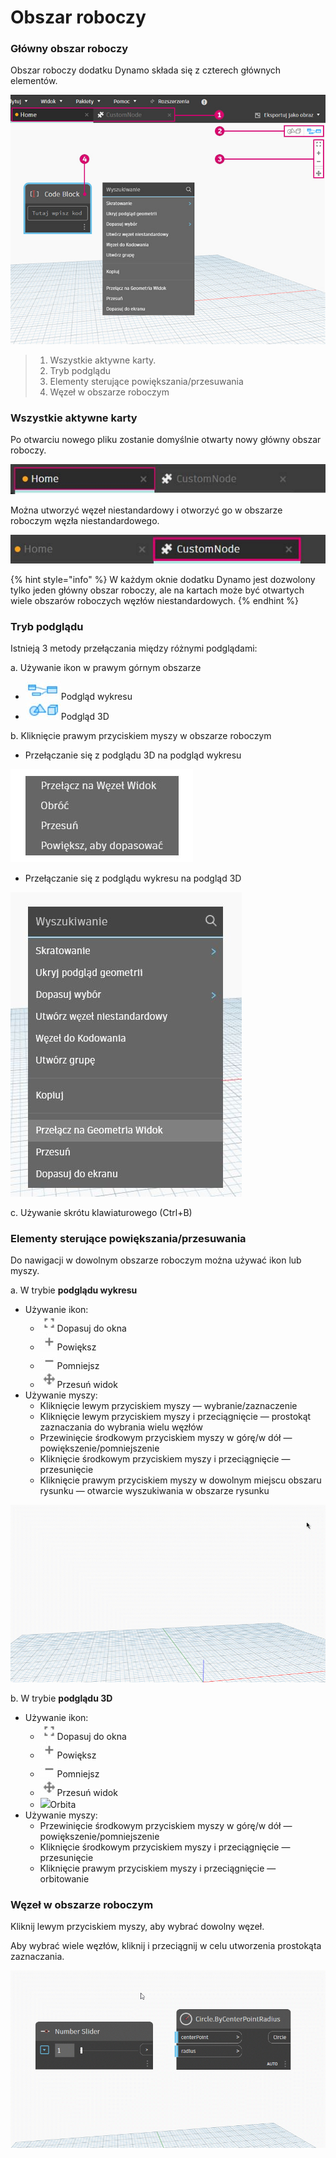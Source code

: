 # Obszar roboczy

### Główny obszar roboczy

Obszar roboczy dodatku Dynamo składa się z czterech głównych elementów.

![](./images/3-1/workspace-ui.jpg)

> 1. Wszystkie aktywne karty.
> 2. Tryb podglądu
> 3. Elementy sterujące powiększania/przesuwania
> 4. Węzeł w obszarze roboczym

### Wszystkie aktywne karty

Po otwarciu nowego pliku zostanie domyślnie otwarty nowy główny obszar roboczy.

![](./images/3-1/workspace-hometab.jpg)

Można utworzyć węzeł niestandardowy i otworzyć go w obszarze roboczym węzła niestandardowego.

![](./images/3-1/workspace-customnodetab.jpg)

{% hint style="info" %} W każdym oknie dodatku Dynamo jest dozwolony tylko jeden główny obszar roboczy, ale na kartach może być otwartych wiele obszarów roboczych węzłów niestandardowych. {% endhint %}

### Tryb podglądu

Istnieją 3 metody przełączania między różnymi podglądami:

a. Używanie ikon w prawym górnym obszarze

* ![](./images/3-1/3-1-04Graphpreviewicon.jpg)Podgląd wykresu
* ![](./images/3-1/3-1-053Dpreviewicon.jpg)Podgląd 3D

b. Kliknięcie prawym przyciskiem myszy w obszarze roboczym

* Przełączanie się z podglądu 3D na podgląd wykresu

![](./images/3-1/3-1-06rightclickswitchtographpreview.jpg)

* Przełączanie się z podglądu wykresu na podgląd 3D

![](./images/3-1/workspace-rightclickswitchtogeometry.jpg)

c. Używanie skrótu klawiaturowego (Ctrl+B)

### Elementy sterujące powiększania/przesuwania

Do nawigacji w dowolnym obszarze roboczym można używać ikon lub myszy.

a. W trybie **podglądu wykresu**

* Używanie ikon:
  * ![](./images/3-1/3-1-08graphpreviewzoomtofitpsd.jpg)Dopasuj do okna
  * ![](./images/3-1/3-1-09graphpreviewzoomin.jpg)Powiększ
  * ![](./images/3-1/3-1-10graphpreviewzoomout.jpg)Pomniejsz
  * ![](./images/3-1/3-1-11graphpreviewpan.jpg)Przesuń widok
* Używanie myszy:
  * Kliknięcie lewym przyciskiem myszy — wybranie/zaznaczenie
  * Kliknięcie lewym przyciskiem myszy i przeciągnięcie — prostokąt zaznaczania do wybrania wielu węzłów
  * Przewinięcie środkowym przyciskiem myszy w górę/w dół — powiększenie/pomniejszenie
  * Kliknięcie środkowym przyciskiem myszy i przeciągnięcie — przesunięcie
  * Kliknięcie prawym przyciskiem myszy w dowolnym miejscu obszaru rysunku — otwarcie wyszukiwania w obszarze rysunku

![](./images/3-1/workspace-incanvassearch.gif)

b. W trybie **podglądu 3D**

* Używanie ikon:
  * ![](./images/3-1/3-1-08graphpreviewzoomtofitpsd.jpg)Dopasuj do okna
  * ![](./images/3-1/3-1-09graphpreviewzoomin.jpg)Powiększ
  * ![](./images/3-1/3-1-10graphpreviewzoomout.jpg)Pomniejsz
  * ![](./images/3-1/3-1-11graphpreviewpan.jpg)Przesuń widok
  * ![](./images/3-1/3-1-133Dprevieworbit.jpg)Orbita
* Używanie myszy:
  * Przewinięcie środkowym przyciskiem myszy w górę/w dół — powiększenie/pomniejszenie
  * Kliknięcie środkowym przyciskiem myszy i przeciągnięcie — przesunięcie
  * Kliknięcie prawym przyciskiem myszy i przeciągnięcie — orbitowanie

### Węzeł w obszarze roboczym

Kliknij lewym przyciskiem myszy, aby wybrać dowolny węzeł.

Aby wybrać wiele węzłów, kliknij i przeciągnij w celu utworzenia prostokąta zaznaczania.

![](./images/3-1/workspace-selectionbox.gif)
